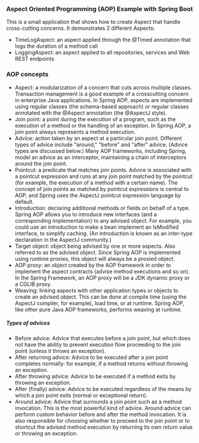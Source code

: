 ### Aspect Oriented Programming (AOP) Example with Spring Boot

This is a small application that shows how to create Aspect that handle cross-cutting concerns. 
It demonstrates 2 different Aspects:

* TimeLogAspect: an aspect applied through the @Timed annotation that logs the duration of a method call
* LoggingAspect: an aspect applied to all repositories, services and Web REST endpoints

### AOP concepts
* Aspect: a modularization of a concern that cuts across multiple classes. 
    Transaction management is a good example of a crosscutting concern in enterprise Java applications. 
    In Spring AOP, aspects are implemented using regular classes (the schema-based approach) or 
    regular classes annotated with the @Aspect annotation (the @AspectJ style).
* Join point: a point during the execution of a program, such as the execution of a method or the handling of an exception. 
    In Spring AOP, a join point always represents a method execution.
* Advice: action taken by an aspect at a particular join point. 
    Different types of advice include "around," "before" and "after" advice. 
    (Advice types are discussed below.) 
    Many AOP frameworks, including Spring, model an advice as an interceptor, maintaining a chain of interceptors 
    around the join point.
* Pointcut: a predicate that matches join points. Advice is associated with a pointcut expression and 
    runs at any join point matched by the pointcut (for example, the execution of a method with a certain name). 
    The concept of join points as matched by pointcut expressions is central to AOP, 
    and Spring uses the AspectJ pointcut expression language by default.
* Introduction: declaring additional methods or fields on behalf of a type. Spring AOP allows you to introduce new interfaces 
    (and a corresponding implementation) to any advised object. For example, you could use an introduction to make 
    a bean implement an IsModified interface, to simplify caching. 
    (An introduction is known as an inter-type declaration in the AspectJ community.)
* Target object: object being advised by one or more aspects. Also referred to as the advised object. Since Spring AOP is implemented using runtime proxies, this object will always be a proxied object.
* AOP proxy: an object created by the AOP framework in order to implement the aspect contracts (advise method executions and so on). In the Spring Framework, an AOP proxy will be a JDK dynamic proxy or a CGLIB proxy.
* Weaving: linking aspects with other application types or objects to create an advised object. This can be done at compile time (using the AspectJ compiler, for example), load time, or at runtime. Spring AOP, like other pure Java AOP frameworks, performs weaving at runtime.
##### Types of advices
* Before advice: Advice that executes before a join point, but which does not have the ability to prevent execution flow proceeding to the join point (unless it throws an exception).
* After returning advice: Advice to be executed after a join point completes normally: for example, if a method returns without throwing an exception.
* After throwing advice: Advice to be executed if a method exits by throwing an exception.
* After (finally) advice: Advice to be executed regardless of the means by which a join point exits (normal or exceptional return).
* Around advice: Advice that surrounds a join point such as a method invocation. This is the most powerful kind of advice. Around advice can perform custom behavior before and after the method invocation. It is also responsible for choosing whether to proceed to the join point or to shortcut the advised method execution by returning its own return value or throwing an exception.